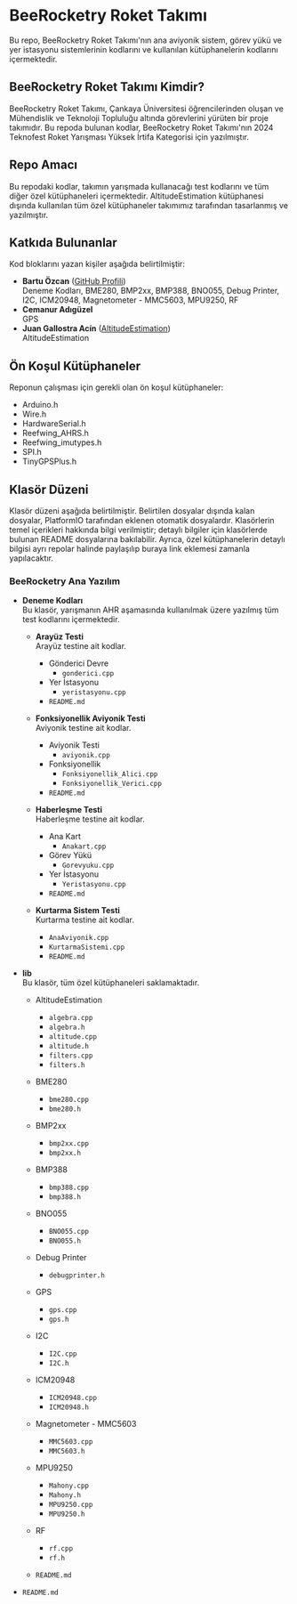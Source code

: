 # BeeRocketry Roket Takımı

Bu repo, BeeRocketry Roket Takımı'nın ana aviyonik sistem, görev yükü ve yer istasyonu sistemlerinin kodlarını ve kullanılan kütüphanelerin kodlarını içermektedir.

## BeeRocketry Roket Takımı Kimdir?
BeeRocketry Roket Takımı, Çankaya Üniversitesi öğrencilerinden oluşan ve Mühendislik ve Teknoloji Topluluğu altında görevlerini yürüten bir proje takımıdır. Bu repoda bulunan kodlar, BeeRocketry Roket Takımı'nın 2024 Teknofest Roket Yarışması Yüksek İrtifa Kategorisi için yazılmıştır.

## Repo Amacı
Bu repodaki kodlar, takımın yarışmada kullanacağı test kodlarını ve tüm diğer özel kütüphaneleri içermektedir. AltitudeEstimation kütüphanesi dışında kullanılan tüm özel kütüphaneler takımımız tarafından tasarlanmış ve yazılmıştır.

## Katkıda Bulunanlar
Kod bloklarını yazan kişiler aşağıda belirtilmiştir:

- **Bartu Özcan** ([GitHub Profili](https://github.com/baftii))  
  Deneme Kodları, BME280, BMP2xx, BMP388, BNO055, Debug Printer, I2C, ICM20948, Magnetometer - MMC5603, MPU9250, RF
- **Cemanur Adıgüzel**  
  GPS
- **Juan Gallostra Acín** ([AltitudeEstimation](https://github.com/juangallostra/AltitudeEstimation/commits?author=juangallostra))  
  AltitudeEstimation

## Ön Koşul Kütüphaneler
Reponun çalışması için gerekli olan ön koşul kütüphaneler:

- Arduino.h
- Wire.h
- HardwareSerial.h
- Reefwing_AHRS.h
- Reefwing_imutypes.h
- SPI.h
- TinyGPSPlus.h

## Klasör Düzeni
Klasör düzeni aşağıda belirtilmiştir. Belirtilen dosyalar dışında kalan dosyalar, PlatformIO tarafından eklenen otomatik dosyalardır. Klasörlerin temel içerikleri hakkında bilgi verilmiştir; detaylı bilgiler için klasörlerde bulunan README dosyalarına bakılabilir. Ayrıca, özel kütüphanelerin detaylı bilgisi ayrı repolar halinde paylaşılıp buraya link eklemesi zamanla yapılacaktır.

### BeeRocketry Ana Yazılım

- **Deneme Kodları**  
  Bu klasör, yarışmanın AHR aşamasında kullanılmak üzere yazılmış tüm test kodlarını içermektedir.
  - **Arayüz Testi**  
    Arayüz testine ait kodlar.
    - Gönderici Devre
      - `gonderici.cpp`
    - Yer İstasyonu
      - `yeristasyonu.cpp`
    - `README.md`

  - **Fonksiyonellik Aviyonik Testi**  
    Aviyonik testine ait kodlar.
    - Aviyonik Testi
      - `aviyonik.cpp`
    - Fonksiyonellik
      - `Fonksiyonellik_Alici.cpp`
      - `Fonksiyonellik_Verici.cpp`
    - `README.md`

  - **Haberleşme Testi**  
    Haberleşme testine ait kodlar.
    - Ana Kart
      - `Anakart.cpp`
    - Görev Yükü
      - `Gorevyuku.cpp`
    - Yer İstasyonu
      - `Yeristasyonu.cpp`
    - `README.md`

  - **Kurtarma Sistem Testi**  
    Kurtarma testine ait kodlar.
    - `AnaAviyonik.cpp`
    - `KurtarmaSistemi.cpp`
    - `README.md`

- **lib**  
  Bu klasör, tüm özel kütüphaneleri saklamaktadır.
  - AltitudeEstimation
    - `algebra.cpp`
    - `algebra.h`
    - `altitude.cpp`
    - `altitude.h`
    - `filters.cpp`
    - `filters.h`

  - BME280
    - `bme280.cpp`
    - `bme280.h`

  - BMP2xx
    - `bmp2xx.cpp`
    - `bmp2xx.h`

  - BMP388
    - `bmp388.cpp`
    - `bmp388.h`

  - BNO055
    - `BNO055.cpp`
    - `BNO055.h`

  - Debug Printer
    - `debugprinter.h`

  - GPS
    - `gps.cpp`
    - `gps.h`

  - I2C
    - `I2C.cpp`
    - `I2C.h`

  - ICM20948
    - `ICM20948.cpp`
    - `ICM20948.h`

  - Magnetometer - MMC5603
    - `MMC5603.cpp`
    - `MMC5603.h`

  - MPU9250
    - `Mahony.cpp`
    - `Mahony.h`
    - `MPU9250.cpp`
    - `MPU9250.h`

  - RF
    - `rf.cpp`
    - `rf.h`
    
  - `README.md`

- `README.md`

